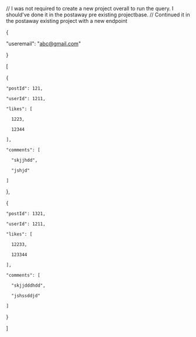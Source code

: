 // I was not required to create a new project overall to run the query. I should've done it in the postaway pre existing projectbase. 
// Continued it in the postaway existing project with a new endpoint

{

  "useremail": "abc@gmail.com"

}


[

  {

    "postId": 121,

    "userId": 1211,

    "likes": [

      1223,

      12344

    ],

    "comments": [

      "skjjhdd",

      "jshjd"

    ]

  },

  {

    "postId": 1321,

    "userId": 1211,

    "likes": [

      12233,

      123344

    ],

    "comments": [

      "skjjdddhdd",

      "jshssddjd"

    ]

  }

]